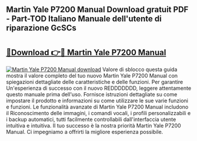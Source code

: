 ## Martin Yale P7200 Manual Download gratuit PDF - Part-TOD Italiano Manuale dell'utente di riparazione GcSCs

# <h2><a href="http://dfb462.blite.top/?on=Martin+Yale+P7200+Manual">🔗Download 👉🔴 Martin Yale P7200 Manual</a></h2>

[![Martin Yale P7200 Manual download](https://i.imgur.com/lujVjoI.png)](http://dfb462.blite.top/?on=Martin+Yale+P7200+Manual)
Valore di sblocco questa guida mostra il valore completo del tuo nuovo Martin Yale P7200 Manual con spiegazioni dettagliate delle caratteristiche e delle funzioni. Per garantire Un'esperienza di successo con il nuovo REDDDDDDD, leggere attentamente questo manuale prima dell'uso. Fornisce istruzioni dettagliate su come impostare il prodotto e informazioni su come utilizzare le sue varie funzioni e funzioni. Le funzionalità avanzate di Martin Yale P7200 Manual includono il Riconoscimento delle immagini, i comandi vocali, i profili personalizzabili e i backup automatici, tutti facilmente controllabili dall'interfaccia utente intuitiva e intuitiva. Il tuo successo è la nostra priorità Martin Yale P7200 Manual. Ci impegniamo a offrirti la migliore esperienza possibile.
